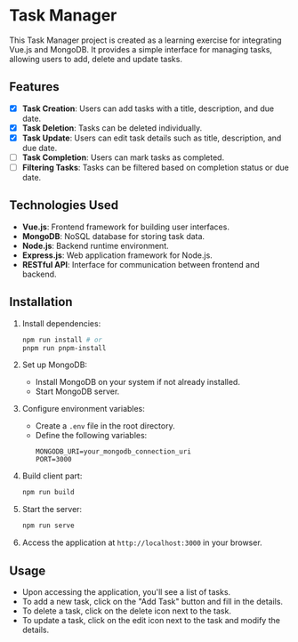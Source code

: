 # Task Manager

This Task Manager project is created as a learning exercise for integrating Vue.js and MongoDB. It provides a simple interface for managing tasks, allowing users to add, delete and update tasks.

## Features

- [X] **Task Creation**: Users can add tasks with a title, description, and due date.
- [X] **Task Deletion**: Tasks can be deleted individually.
- [X] **Task Update**: Users can edit task details such as title, description, and due date.
- [ ] **Task Completion**: Users can mark tasks as completed.
- [ ] **Filtering Tasks**: Tasks can be filtered based on completion status or due date.

## Technologies Used

- **Vue.js**: Frontend framework for building user interfaces.
- **MongoDB**: NoSQL database for storing task data.
- **Node.js**: Backend runtime environment.
- **Express.js**: Web application framework for Node.js.
- **RESTful API**: Interface for communication between frontend and backend.

## Installation

1. Install dependencies:

   ```bash
   npm run install # or
   pnpm run pnpm-install
   ```

2. Set up MongoDB:
   - Install MongoDB on your system if not already installed.
   - Start MongoDB server.

3. Configure environment variables:
   - Create a `.env` file in the root directory.
   - Define the following variables:
     ```
     MONGODB_URI=your_mongodb_connection_uri
     PORT=3000
     ```
4. Build client part:
    
    ```bash
    npm run build
    ```

5. Start the server:

   ```bash
   npm run serve
   ```

5. Access the application at `http://localhost:3000` in your browser.

## Usage

- Upon accessing the application, you'll see a list of tasks.
- To add a new task, click on the "Add Task" button and fill in the details.
- To delete a task, click on the delete icon next to the task.
- To update a task, click on the edit icon next to the task and modify the details.
